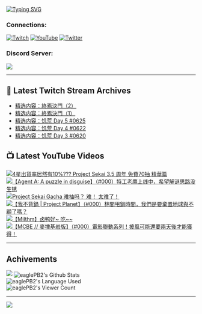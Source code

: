 <!--### Hello people, I'm EaglePB2 - The one who building something for fun 👋
Thank you for standby for this profile.   
The purpose of this profile is coming soon.   
You may come back later, as you wish if this readme.md is updated.   -->

<a href="https://git.io/typing-svg"><img src="https://readme-typing-svg.herokuapp.com?font=Fira+Code&duration=1000&pause=5000&vCenter=true&random=false&width=500&lines=%F0%9F%91%8B+Hello+Everyone%2C+I'm+EaglePB2.;%F0%9F%99%87+Thank+you+for+stopping+by+my+profile.+;%F0%9F%94%AD+%3D%3D%3D%3D+%F0%9F%94%AD;%F0%9F%91%8B+%E4%BD%A0%E5%A5%BD%EF%BC%8C%E6%AD%A1%E8%BF%8E%E4%BE%86%E5%88%B0%E6%88%91%E7%9A%84%E4%BB%A3%E7%A2%BC%E5%BA%AB%E3%80%82;%F0%9F%99%87+%E6%84%9F%E8%AC%9D%E5%89%8D%E4%BE%86%E5%8F%83%E8%A7%80%E5%B0%8F%E5%B1%8B+owo~" alt="Typing SVG" /></a>

### Connections:

[![Twitch](https://img.shields.io/badge/Twitch-9347FF?style=flat-square&logo=twitch&logoColor=white)](https://www.twitch.tv/eaglepb2)
[![YouTube](https://img.shields.io/badge/YouTube-%23FF0000.svg?style=flat-square&logo=YouTube&logoColor=white)](https://www.youtube.com/eaglepb2)
[![Twitter](https://img.shields.io/badge/Twitter-%231DA1F2.svg?style=flat-square&logo=Twitter&logoColor=white)](https://twitter.com/eaglepb2)

### Discord Server:

[![](https://invidget.switchblade.xyz/qKrub9b?theme=dark&language=ch)](https://discord.gg/qKrub9b)

---

## 👾 Latest Twitch Stream Archives
<!-- TWITCH:START -->
- [精选内容：終焉決鬥（2）](https://www.twitch.tv/videos/2400633957)
- [精选内容：終焉決鬥（1）](https://www.twitch.tv/videos/2400633622)
- [精选内容：饥荒 Day 5 #0625](https://www.twitch.tv/videos/1928635454)
- [精选内容：饥荒 Day 4 #0622](https://www.twitch.tv/videos/1924829900)
- [精选内容：饥荒 Day 3 #0620](https://www.twitch.tv/videos/1921769687)
<!-- TWITCH:END -->



## 📺 Latest YouTube Videos
<!-- YOUTUBE:START -->
<!-- YOUTUBE:END -->

<!-- BEGIN YOUTUBE-CARDS -->
<a href="https://www.youtube.com/shorts/g83bfTADLiM">
  <picture>
    <source media="(prefers-color-scheme: dark)" srcset="https://ytcards.demolab.com/?id=g83bfTADLiM&title=4%E6%98%9F%E5%87%BA%E8%B2%A8%E7%8E%87%E5%B1%85%E7%84%B6%E6%9C%8910%25%3F%3F%3F+Project+Sekai+3.5+%E5%91%A8%E5%B9%B4+%E5%85%8D%E8%B2%BB70%E6%8A%BD+%E7%B2%BE%E8%8F%AF%E7%AF%87&lang=zh&timestamp=1750046450&background_color=%230d1117&title_color=%23ffffff&stats_color=%23dedede&max_title_lines=1&width=250&border_radius=5&duration=172">
    <img src="https://ytcards.demolab.com/?id=g83bfTADLiM&title=4%E6%98%9F%E5%87%BA%E8%B2%A8%E7%8E%87%E5%B1%85%E7%84%B6%E6%9C%8910%25%3F%3F%3F+Project+Sekai+3.5+%E5%91%A8%E5%B9%B4+%E5%85%8D%E8%B2%BB70%E6%8A%BD+%E7%B2%BE%E8%8F%AF%E7%AF%87&lang=zh&timestamp=1750046450&background_color=%23ffffff&title_color=%2324292f&stats_color=%2357606a&max_title_lines=1&width=250&border_radius=5&duration=172" alt="4星出貨率居然有10%??? Project Sekai 3.5 周年 免費70抽 精華篇" title="4星出貨率居然有10%??? Project Sekai 3.5 周年 免費70抽 精華篇">
  </picture>
</a>
<a href="https://www.youtube.com/watch?v=wJxigM6y5qY">
  <picture>
    <source media="(prefers-color-scheme: dark)" srcset="https://ytcards.demolab.com/?id=wJxigM6y5qY&title=%E3%80%90Agent+A%3A+A+puzzle+in+disguise%E3%80%91%EF%BC%88%23000%EF%BC%89%E7%89%B9%E5%B7%A5%E8%80%81%E9%B9%B0%E4%B8%8A%E7%BA%BF%E4%B8%AD%EF%BC%8C%E5%B8%8C%E6%9C%9B%E8%A7%A3%E8%B0%9C%E6%80%9D%E8%B7%AF%E6%B2%A1%E7%94%9F%E9%94%88&lang=zh&timestamp=1748793915&background_color=%230d1117&title_color=%23ffffff&stats_color=%23dedede&max_title_lines=1&width=250&border_radius=5&duration=13234">
    <img src="https://ytcards.demolab.com/?id=wJxigM6y5qY&title=%E3%80%90Agent+A%3A+A+puzzle+in+disguise%E3%80%91%EF%BC%88%23000%EF%BC%89%E7%89%B9%E5%B7%A5%E8%80%81%E9%B9%B0%E4%B8%8A%E7%BA%BF%E4%B8%AD%EF%BC%8C%E5%B8%8C%E6%9C%9B%E8%A7%A3%E8%B0%9C%E6%80%9D%E8%B7%AF%E6%B2%A1%E7%94%9F%E9%94%88&lang=zh&timestamp=1748793915&background_color=%23ffffff&title_color=%2324292f&stats_color=%2357606a&max_title_lines=1&width=250&border_radius=5&duration=13234" alt="【Agent A: A puzzle in disguise】（#000）特工老鹰上线中，希望解谜思路没生锈" title="【Agent A: A puzzle in disguise】（#000）特工老鹰上线中，希望解谜思路没生锈">
  </picture>
</a>
<a href="https://www.youtube.com/shorts/qbCOFztg6h8">
  <picture>
    <source media="(prefers-color-scheme: dark)" srcset="https://ytcards.demolab.com/?id=qbCOFztg6h8&title=Project+Sekai+Gacha+%E9%9A%BE%E6%8A%BD%E5%90%97%EF%BC%9F+%E9%9A%BE%EF%BC%81+%E5%A4%AA%E9%9A%BE%E4%BA%86%EF%BC%81&lang=zh&timestamp=1748087112&background_color=%230d1117&title_color=%23ffffff&stats_color=%23dedede&max_title_lines=1&width=250&border_radius=5&duration=125">
    <img src="https://ytcards.demolab.com/?id=qbCOFztg6h8&title=Project+Sekai+Gacha+%E9%9A%BE%E6%8A%BD%E5%90%97%EF%BC%9F+%E9%9A%BE%EF%BC%81+%E5%A4%AA%E9%9A%BE%E4%BA%86%EF%BC%81&lang=zh&timestamp=1748087112&background_color=%23ffffff&title_color=%2324292f&stats_color=%2357606a&max_title_lines=1&width=250&border_radius=5&duration=125" alt="Project Sekai Gacha 难抽吗？ 难！ 太难了！" title="Project Sekai Gacha 难抽吗？ 难！ 太难了！">
  </picture>
</a>
<a href="https://www.youtube.com/watch?v=anPqP5NesSA">
  <picture>
    <source media="(prefers-color-scheme: dark)" srcset="https://ytcards.demolab.com/?id=anPqP5NesSA&title=%E3%80%90%E6%88%91%E4%B8%8D%E8%83%8C%E9%8D%8B+%7C+Project+Planet%E3%80%91%EF%BC%88%23000%EF%BC%89%E6%9E%97%E9%96%93%E7%94%A9%E9%8D%8B%E6%99%82%E9%96%93%EF%BC%8C%E6%88%91%E5%80%91%E6%98%AF%E8%A6%81%E6%A3%84%E7%BD%AE%E5%9C%B0%E7%90%83%E8%88%87%E4%B8%8D%E9%A1%A7%E4%BA%86%E5%97%8E%EF%BC%9F&lang=zh&timestamp=1746762231&background_color=%230d1117&title_color=%23ffffff&stats_color=%23dedede&max_title_lines=1&width=250&border_radius=5&duration=12556">
    <img src="https://ytcards.demolab.com/?id=anPqP5NesSA&title=%E3%80%90%E6%88%91%E4%B8%8D%E8%83%8C%E9%8D%8B+%7C+Project+Planet%E3%80%91%EF%BC%88%23000%EF%BC%89%E6%9E%97%E9%96%93%E7%94%A9%E9%8D%8B%E6%99%82%E9%96%93%EF%BC%8C%E6%88%91%E5%80%91%E6%98%AF%E8%A6%81%E6%A3%84%E7%BD%AE%E5%9C%B0%E7%90%83%E8%88%87%E4%B8%8D%E9%A1%A7%E4%BA%86%E5%97%8E%EF%BC%9F&lang=zh&timestamp=1746762231&background_color=%23ffffff&title_color=%2324292f&stats_color=%2357606a&max_title_lines=1&width=250&border_radius=5&duration=12556" alt="【我不背鍋 | Project Planet】（#000）林間甩鍋時間，我們是要棄置地球與不顧了嗎？" title="【我不背鍋 | Project Planet】（#000）林間甩鍋時間，我們是要棄置地球與不顧了嗎？">
  </picture>
</a>
<a href="https://www.youtube.com/watch?v=DCaGobJ_l-M">
  <picture>
    <source media="(prefers-color-scheme: dark)" srcset="https://ytcards.demolab.com/?id=DCaGobJ_l-M&title=%E3%80%90Milthm%E3%80%91%E5%8D%A4%E9%B8%AD%E5%A5%BD~+%E5%90%83~~&lang=zh&timestamp=1743668881&background_color=%230d1117&title_color=%23ffffff&stats_color=%23dedede&max_title_lines=1&width=250&border_radius=5&duration=418">
    <img src="https://ytcards.demolab.com/?id=DCaGobJ_l-M&title=%E3%80%90Milthm%E3%80%91%E5%8D%A4%E9%B8%AD%E5%A5%BD~+%E5%90%83~~&lang=zh&timestamp=1743668881&background_color=%23ffffff&title_color=%2324292f&stats_color=%2357606a&max_title_lines=1&width=250&border_radius=5&duration=418" alt="【Milthm】卤鸭好~ 吃~~" title="【Milthm】卤鸭好~ 吃~~">
  </picture>
</a>
<a href="https://www.youtube.com/watch?v=o50ih0y0cg8">
  <picture>
    <source media="(prefers-color-scheme: dark)" srcset="https://ytcards.demolab.com/?id=o50ih0y0cg8&title=%E3%80%90MCBE+%2F%2F+%E9%BA%A5%E5%A1%8A%E5%9F%BA%E5%B2%A9%E7%89%88%E3%80%91%EF%BC%88%23000%EF%BC%89%E9%9B%BB%E5%BD%B1%E8%81%AF%E5%8B%95%E7%B3%BB%E5%88%97%EF%BC%81%E6%8A%AB%E9%A2%A8%E5%8F%AF%E8%83%BD%E9%82%84%E8%A6%81%E5%85%A9%E5%A4%A9%E5%BE%8C%E6%89%8D%E8%83%BD%E7%8D%B2%E5%BE%97%EF%BC%81&lang=zh&timestamp=1743656682&background_color=%230d1117&title_color=%23ffffff&stats_color=%23dedede&max_title_lines=1&width=250&border_radius=5&duration=8621">
    <img src="https://ytcards.demolab.com/?id=o50ih0y0cg8&title=%E3%80%90MCBE+%2F%2F+%E9%BA%A5%E5%A1%8A%E5%9F%BA%E5%B2%A9%E7%89%88%E3%80%91%EF%BC%88%23000%EF%BC%89%E9%9B%BB%E5%BD%B1%E8%81%AF%E5%8B%95%E7%B3%BB%E5%88%97%EF%BC%81%E6%8A%AB%E9%A2%A8%E5%8F%AF%E8%83%BD%E9%82%84%E8%A6%81%E5%85%A9%E5%A4%A9%E5%BE%8C%E6%89%8D%E8%83%BD%E7%8D%B2%E5%BE%97%EF%BC%81&lang=zh&timestamp=1743656682&background_color=%23ffffff&title_color=%2324292f&stats_color=%2357606a&max_title_lines=1&width=250&border_radius=5&duration=8621" alt="【MCBE // 麥塊基岩版】（#000）電影聯動系列！披風可能還要兩天後才能獲得！" title="【MCBE // 麥塊基岩版】（#000）電影聯動系列！披風可能還要兩天後才能獲得！">
  </picture>
</a>
<!-- END YOUTUBE-CARDS -->

---

## Achivements
[![](https://github-profile-trophy.vercel.app/?username=eaglepb2&theme=monokai&no-bg=true&&title=Repositories,Issues,Commit,MultiLanguage)](https://github.com/anuraghazra/github-readme-stats)
<img align="center" alt="eaglePB2's Github Stats" src="https://github-readme-stats.vercel.app/api?username=eaglePB2&show_icons=true&hide_border=true&theme=merko" />
<br>
<img align="center" alt="eaglePB2's Language Used" src="https://github-readme-stats.vercel.app/api/top-langs/?username=eaglePB2&show_icons=true&hide_border=true&theme=merko&layout=compact&langs_count=8" />
<br>
<img align="center" alt="eaglePB2's Viewer Count" src="https://visitcount.itsvg.in/api?id=eaglepb2&label=Profile%20Views&color=3&icon=5&pretty=true" />

<hr>

<!-- RANDOMQUOTE:START -->
![](https://quotes-github-readme.vercel.app/api?type=horizontal&theme=merko)
<!-- RANDOMQUOTE:END -->


<!--
       _____   _   _   _____       _____   _   _   ____   
      |_   _| | | | | |  ___|     |  ___| | \ | | |  _  \  
        | |   | |_| | | |___      | |___  |  \| | | | | | 
        | |   |  _  | |  ___|     |  ___| |     | | | | | 
        | |   | | | | | |___      | |___  | |\  | | |_| | 
        |_|   |_| |_| |_____|     |_____| |_| \_| |____ / 
      
-->
